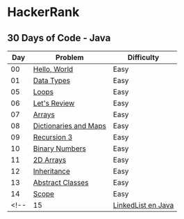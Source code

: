  <!-- **HackerRank** -->
 <!-- 28 Abr 2025 -->
 # **HackerRank**

## **30 Days of Code - Java**

| Day | Problem | Difficulty |
| --- | --- | --- |
| 00 | [Hello, World](./00-hello-world/README.md) | Easy |
| 01 | [Data Types](./01-data-types/README.md) | Easy |
| 05 | [Loops](./05-loops/README.md) | Easy |
| 06 | [Let's Review](./06-lets-review/README.md) | Easy |
| 07 | [Arrays](./07-arrays/README.md) | Easy |
| 08 | [Dictionaries and Maps](./08-dictionaries-maps/README.md) | Easy |
| 09 | [Recursion 3](./09-recursion-3/README.md) | Easy |
| 10 | [Binary Numbers](./10-binary-numbers/README.md) | Easy |
| 11 | [2D Arrays](./11-2d-arrays/README.md) | Easy |
| 12 | [Inheritance](./12-inheritance/README.md) | Easy |
| 13 | [Abstract Classes](./13-abstract-classes/README.md) | Easy |
| 14 | [Scope](./14-scope/README.md) | Easy |
<!-- | 15 | [LinkedList en Java](./15-linked-list/README.md) | Easy | -->


<!-- | 04 | [Class vs Instance](./04-class-vs-iinstance/README.md) | Easy | -->